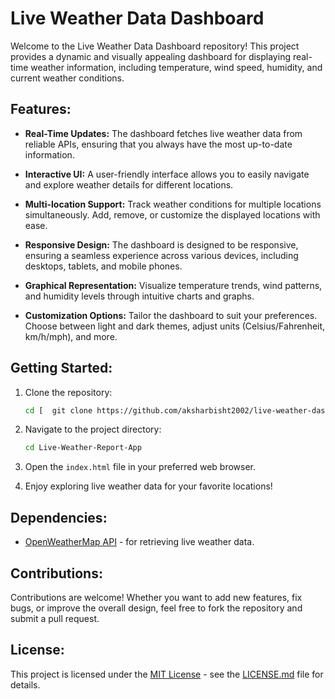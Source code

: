 # Live Weather Data Dashboard

Welcome to the Live Weather Data Dashboard repository! This project provides a dynamic and visually appealing dashboard for displaying real-time weather information, including temperature, wind speed, humidity, and current weather conditions.

## Features:

- **Real-Time Updates:** The dashboard fetches live weather data from reliable APIs, ensuring that you always have the most up-to-date information.

- **Interactive UI:** A user-friendly interface allows you to easily navigate and explore weather details for different locations.

- **Multi-location Support:** Track weather conditions for multiple locations simultaneously. Add, remove, or customize the displayed locations with ease.

- **Responsive Design:** The dashboard is designed to be responsive, ensuring a seamless experience across various devices, including desktops, tablets, and mobile phones.

- **Graphical Representation:** Visualize temperature trends, wind patterns, and humidity levels through intuitive charts and graphs.

- **Customization Options:** Tailor the dashboard to suit your preferences. Choose between light and dark themes, adjust units (Celsius/Fahrenheit, km/h/mph), and more.

## Getting Started:

1. Clone the repository:
   ```bash
   cd [  git clone https://github.com/aksharbisht2002/live-weather-dashboard.git](https://github.com/aksharbisht2002/Live-Weather-Report-App)
   ```


2. Navigate to the project directory:
   ```bash
   cd Live-Weather-Report-App
   ```

3. Open the `index.html` file in your preferred web browser.

4. Enjoy exploring live weather data for your favorite locations!

## Dependencies:


- [OpenWeatherMap API](https://openweathermap.org/api) - for retrieving live weather data.

## Contributions:

Contributions are welcome! Whether you want to add new features, fix bugs, or improve the overall design, feel free to fork the repository and submit a pull request.


## License:

This project is licensed under the [MIT License](LICENSE.md) - see the [LICENSE.md](LICENSE.md) file for details.
